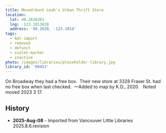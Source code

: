```yaml
---
title: Moved!Aunt Leah's Urban Thrift Store
location:
  lat: 49.2630361
  lng: -123.1013628
  address: '49.2630, -123.1014'
tags:
  - kml-import
  - removed
  - defunct
  - violet-marker
  - inactive
photo: /images/libraries/placeholder-library.jpg
library_id: '00453'
---
```

On Broadway they had a free box.  
Their new store at 3328 Fraser St. had no free box when last checked. 
—Added to map by K.D., 2020.  
Noted moved 2023 3 17.

## History
- **2025-Aug-08** - Imported from Vancouver Little Libraries 2025.8.6.revision
